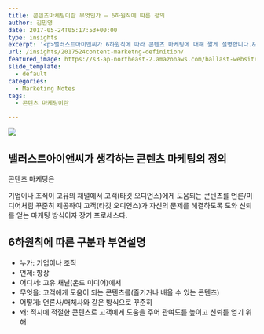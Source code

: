 ```yaml
---
title: 콘텐츠마케팅이란 무엇인가 – 6하원칙에 따른 정의
author: 김민영
date: 2017-05-24T05:17:53+00:00
type: insights
excerpt: '<p>밸러스트아이앤씨가 6하원칙에 따라 콘텐츠 마케팅에 대해 짧게 설명합니다.&nbsp;</p>'
url: /insights/2017524content-marketng-definition/
featured_image: https://s3-ap-northeast-2.amazonaws.com/ballast-website-images/wp-content/uploads/2017/05/15110120/img-3.jpg
slide_template:
  - default
categories:
  - Marketing Notes
tags:
  - 콘텐츠 마케팅이란

---
```

![][1]

## 밸러스트아이앤씨가 생각하는 콘텐츠 마케팅의 정의

콘텐츠 마케팅은

기업이나 조직이 고유의 채널에서 고객(타깃 오디언스)에게 도움되는 콘텐츠를 언론/미디어처럼 꾸준히 제공하여 고객(타깃 오디언스)가 자신의 문제를 해결하도록 도와 신뢰를 얻는 마케팅 방식이자 장기 프로세스다.

## 6하원칙에 따른 구분과 부연설명

  * 누가: 기업이나 조직
  * 언제: 항상
  * 어디서: 고유 채널(온드 미디어)에서
  * 무엇을: 고객에게 도움이 되는 콘텐츠를(즐기거나 배울 수 있는 콘텐츠)
  * 어떻게: 언론사/매체사와 같은 방식으로 꾸준히
  * 왜: 적시에 적절한 콘텐츠로 고객에게 도움을 주어 관여도를 높이고 신뢰를 얻기 위해

 [1]: http://static1.squarespace.com/static/57eb896146c3c474983396c7/58aa49a629687f223f0aee71/5925956a15cf7d3172165379/1495635315014//img.jpg
